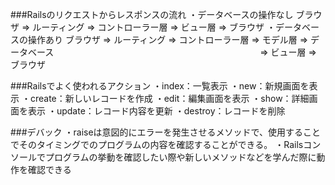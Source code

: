###Railsのリクエストからレスポンスの流れ
・データベースの操作なし
ブラウザ => ルーティング => コントローラー層 => ビュー層 => ブラウザ
・データベースの操作あり
ブラウザ => ルーティング => コントローラー層 => モデル層 => データベース
　　　　　　　　　　　　　　　　　　　　　　　 => ビュー層 => ブラウザ

###Railsでよく使われるアクション
・index：一覧表示
・new：新規画面を表示
・create：新しいレコードを作成
・edit：編集画面を表示
・show：詳細画面を表示
・update：レコード内容を更新
・destroy：レコードを削除

###デバック
・raiseは意図的にエラーを発生させるメソッドで、使用することでそのタイミングでのプログラムの内容を確認することができる。
・Railsコンソールでプログラムの挙動を確認したい際や新しいメソッドなどを学んだ際に動作を確認できる
